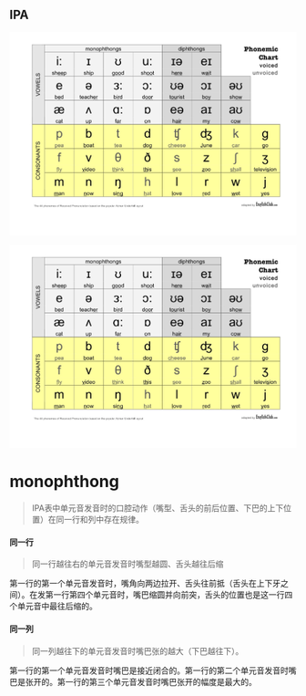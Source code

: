 ## IPA

![img](https://github.com/liuyuit/Study/blob/master/Life/EF%20English/Activity%20Lesson/Beginner%20Listening%20%26%20Pronunciation%20-%20Mini/images/Phonemic-Chart.jpg)

![img](./images/Phonemic-Chart.jpg)

# monophthong

> IPA表中单元音发音时的口腔动作（嘴型、舌头的前后位置、下巴的上下位置）在同一行和列中存在规律。

#### 同一行

> 同一行越往右的单元音发音时嘴型越圆、舌头越往后缩

第一行的第一个单元音发音时，嘴角向两边拉开、舌头往前抵（舌头在上下牙之间）。在发第一行第四个单元音时，嘴巴缩圆并向前突，舌头的位置也是这一行四个单元音中最往后缩的。

#### 同一列

> 同一列越往下的单元音发音时嘴巴张的越大（下巴越往下）。

第一行的第一个单元音发音时嘴巴是接近闭合的。第一行的第二个单元音发音时嘴巴是张开的。第一行的第三个单元音发音时嘴巴张开的幅度是最大的。

